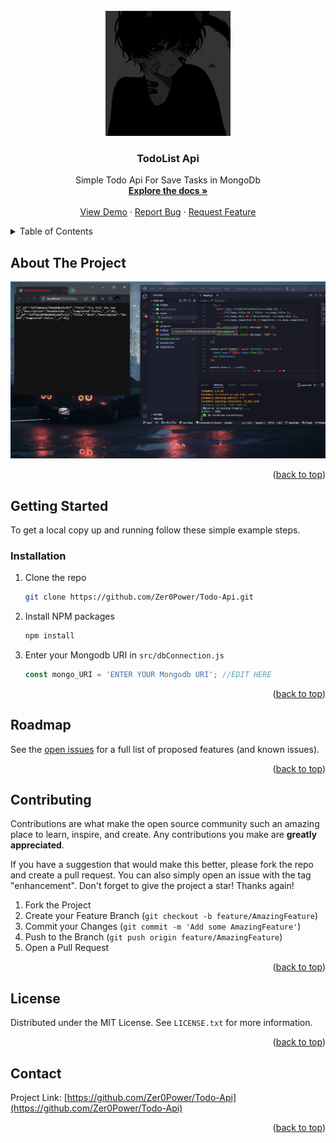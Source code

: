 
<!-- PROJECT LOGO -->
<br />
<div align="center">
  <a href="https://github.com/Zer0Power/Todo-Api">
    <img src="images/logo.png" alt="Logo" width="200" height="200">
  </a>

  <h3 align="center">TodoList Api</h3>

  <p align="center">
    Simple Todo Api For Save Tasks in MongoDb
    <br />
    <a href="https://github.com/Zer0Power/Todo-Api"><strong>Explore the docs »</strong></a>
    <br />
    <br />
    <a href="https://github.com/Zer0Power/Todo-Api">View Demo</a>
    ·
    <a href="https://github.com/Zer0Power/Todo-Api/issues">Report Bug</a>
    ·
    <a href="https://github.com/Zer0Power/Todo-Api/issues">Request Feature</a>
  </p>
</div>


<!-- TABLE OF CONTENTS -->
<details>
  <summary>Table of Contents</summary>
  <ol>
    <li>
      <a href="#about-the-project">About The Project</a>
    </li>
    <li>
      <a href="#getting-started">Getting Started</a>
      <ul>
        <li><a href="#prerequisites">Prerequisites</a></li>
        <li><a href="#installation">Installation</a></li>
      </ul>
    </li>
    <li><a href="#roadmap">Roadmap</a></li>
    <li><a href="#contributing">Contributing</a></li>
    <li><a href="#license">License</a></li>
    <li><a href="#contact">Contact</a></li>
  </ol>
</details>

<!-- ABOUT THE PROJECT -->
## About The Project

<img src="images/screenshot.png" alt="ScreenShot">

<p align="right">(<a href="#top">back to top</a>)</p>

<!-- GETTING STARTED -->
## Getting Started

To get a local copy up and running follow these simple example steps.

### Installation


1. Clone the repo
   ```sh
   git clone https://github.com/Zer0Power/Todo-Api.git
   ```
2. Install NPM packages
   ```sh
   npm install
   ```
3. Enter your Mongodb URI  in `src/dbConnection.js`
   ```js
   const mongo_URI = 'ENTER YOUR Mongodb URI'; //EDIT HERE
   ```

<p align="right">(<a href="#top">back to top</a>)</p>

<!-- ROADMAP -->
## Roadmap

See the [open issues](https://github.com/Zer0Power/Todo-Api/issues) for a full list of proposed features (and known issues).

<p align="right">(<a href="#top">back to top</a>)</p>

<!-- CONTRIBUTING -->
## Contributing

Contributions are what make the open source community such an amazing place to learn, inspire, and create. Any contributions you make are **greatly appreciated**.

If you have a suggestion that would make this better, please fork the repo and create a pull request. You can also simply open an issue with the tag "enhancement".
Don't forget to give the project a star! Thanks again!

1. Fork the Project
2. Create your Feature Branch (`git checkout -b feature/AmazingFeature`)
3. Commit your Changes (`git commit -m 'Add some AmazingFeature'`)
4. Push to the Branch (`git push origin feature/AmazingFeature`)
5. Open a Pull Request

<p align="right">(<a href="#top">back to top</a>)</p>

<!-- LICENSE -->
## License

Distributed under the MIT License. See `LICENSE.txt` for more information.

<p align="right">(<a href="#top">back to top</a>)</p>

<!-- CONTACT -->
## Contact


Project Link: [https://github.com/Zer0Power/Todo-Api](https://github.com/Zer0Power/Todo-Api)

<p align="right">(<a href="#top">back to top</a>)</p>
